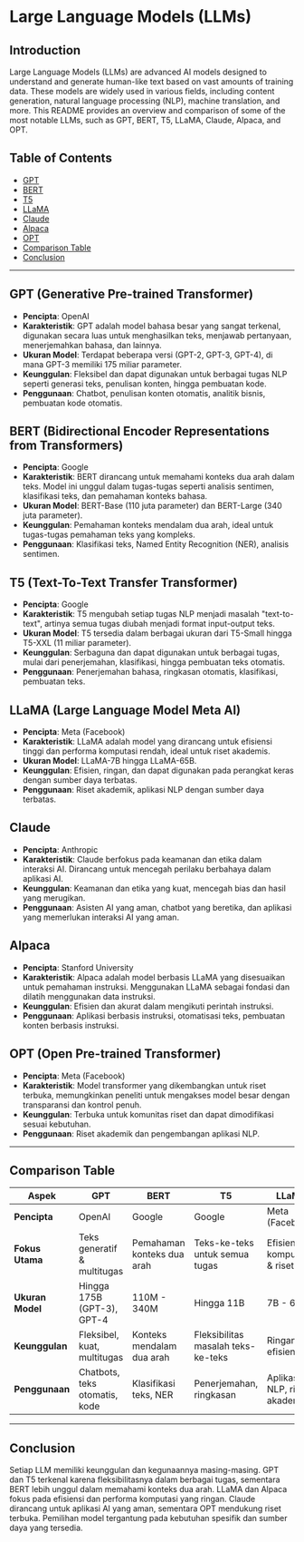 
# Large Language Models (LLMs)

## Introduction
Large Language Models (LLMs) are advanced AI models designed to understand and generate human-like text based on vast amounts of training data. These models are widely used in various fields, including content generation, natural language processing (NLP), machine translation, and more. This README provides an overview and comparison of some of the most notable LLMs, such as GPT, BERT, T5, LLaMA, Claude, Alpaca, and OPT.

## Table of Contents
- [GPT](#gpt)
- [BERT](#bert)
- [T5](#t5)
- [LLaMA](#llama)
- [Claude](#claude)
- [Alpaca](#alpaca)
- [OPT](#opt)
- [Comparison Table](#comparison-table)
- [Conclusion](#conclusion)

---

## GPT (Generative Pre-trained Transformer)
- **Pencipta**: OpenAI
- **Karakteristik**: GPT adalah model bahasa besar yang sangat terkenal, digunakan secara luas untuk menghasilkan teks, menjawab pertanyaan, menerjemahkan bahasa, dan lainnya.
- **Ukuran Model**: Terdapat beberapa versi (GPT-2, GPT-3, GPT-4), di mana GPT-3 memiliki 175 miliar parameter.
- **Keunggulan**: Fleksibel dan dapat digunakan untuk berbagai tugas NLP seperti generasi teks, penulisan konten, hingga pembuatan kode.
- **Penggunaan**: Chatbot, penulisan konten otomatis, analitik bisnis, pembuatan kode otomatis.

## BERT (Bidirectional Encoder Representations from Transformers)
- **Pencipta**: Google
- **Karakteristik**: BERT dirancang untuk memahami konteks dua arah dalam teks. Model ini unggul dalam tugas-tugas seperti analisis sentimen, klasifikasi teks, dan pemahaman konteks bahasa.
- **Ukuran Model**: BERT-Base (110 juta parameter) dan BERT-Large (340 juta parameter).
- **Keunggulan**: Pemahaman konteks mendalam dua arah, ideal untuk tugas-tugas pemahaman teks yang kompleks.
- **Penggunaan**: Klasifikasi teks, Named Entity Recognition (NER), analisis sentimen.

## T5 (Text-To-Text Transfer Transformer)
- **Pencipta**: Google
- **Karakteristik**: T5 mengubah setiap tugas NLP menjadi masalah "text-to-text", artinya semua tugas diubah menjadi format input-output teks.
- **Ukuran Model**: T5 tersedia dalam berbagai ukuran dari T5-Small hingga T5-XXL (11 miliar parameter).
- **Keunggulan**: Serbaguna dan dapat digunakan untuk berbagai tugas, mulai dari penerjemahan, klasifikasi, hingga pembuatan teks otomatis.
- **Penggunaan**: Penerjemahan bahasa, ringkasan otomatis, klasifikasi, pembuatan teks.

## LLaMA (Large Language Model Meta AI)
- **Pencipta**: Meta (Facebook)
- **Karakteristik**: LLaMA adalah model yang dirancang untuk efisiensi tinggi dan performa komputasi rendah, ideal untuk riset akademis.
- **Ukuran Model**: LLaMA-7B hingga LLaMA-65B.
- **Keunggulan**: Efisien, ringan, dan dapat digunakan pada perangkat keras dengan sumber daya terbatas.
- **Penggunaan**: Riset akademik, aplikasi NLP dengan sumber daya terbatas.

## Claude
- **Pencipta**: Anthropic
- **Karakteristik**: Claude berfokus pada keamanan dan etika dalam interaksi AI. Dirancang untuk mencegah perilaku berbahaya dalam aplikasi AI.
- **Keunggulan**: Keamanan dan etika yang kuat, mencegah bias dan hasil yang merugikan.
- **Penggunaan**: Asisten AI yang aman, chatbot yang beretika, dan aplikasi yang memerlukan interaksi AI yang aman.

## Alpaca
- **Pencipta**: Stanford University
- **Karakteristik**: Alpaca adalah model berbasis LLaMA yang disesuaikan untuk pemahaman instruksi. Menggunakan LLaMA sebagai fondasi dan dilatih menggunakan data instruksi.
- **Keunggulan**: Efisien dan akurat dalam mengikuti perintah instruksi.
- **Penggunaan**: Aplikasi berbasis instruksi, otomatisasi teks, pembuatan konten berbasis instruksi.

## OPT (Open Pre-trained Transformer)
- **Pencipta**: Meta (Facebook)
- **Karakteristik**: Model transformer yang dikembangkan untuk riset terbuka, memungkinkan peneliti untuk mengakses model besar dengan transparansi dan kontrol penuh.
- **Keunggulan**: Terbuka untuk komunitas riset dan dapat dimodifikasi sesuai kebutuhan.
- **Penggunaan**: Riset akademik dan pengembangan aplikasi NLP.

---

## Comparison Table

| **Aspek**          | **GPT**                          | **BERT**                   | **T5**                         | **LLaMA**                       | **Claude**                  | **Alpaca**                    | **OPT**                         |
|--------------------|----------------------------------|----------------------------|--------------------------------|----------------------------------|-----------------------------|--------------------------------|----------------------------------|
| **Pencipta**        | OpenAI                          | Google                     | Google                         | Meta (Facebook)                 | Anthropic                   | Stanford University            | Meta (Facebook)                 |
| **Fokus Utama**     | Teks generatif & multitugas      | Pemahaman konteks dua arah  | Teks-ke-teks untuk semua tugas | Efisiensi komputasi & riset     | Keamanan & Etika             | Model instruksi ringan         | Riset terbuka                   |
| **Ukuran Model**    | Hingga 175B (GPT-3), GPT-4       | 110M - 340M                | Hingga 11B                     | 7B - 65B                        | Model untuk keamanan         | LLaMA yang disesuaikan         | Tersedia dalam beberapa ukuran   |
| **Keunggulan**      | Fleksibel, kuat, multitugas      | Konteks mendalam dua arah   | Fleksibilitas masalah teks-ke-teks | Ringan & efisien                | Keamanan & interaksi AI      | Memahami & mengikuti instruksi | Terbuka untuk penelitian        |
| **Penggunaan**      | Chatbots, teks otomatis, kode    | Klasifikasi teks, NER       | Penerjemahan, ringkasan         | Aplikasi NLP, riset akademik     | Asisten AI yang aman         | Otomatisasi tugas berbasis teks | Riset akademik, aplikasi NLP    |

---

## Conclusion
Setiap LLM memiliki keunggulan dan kegunaannya masing-masing. GPT dan T5 terkenal karena fleksibilitasnya dalam berbagai tugas, sementara BERT lebih unggul dalam memahami konteks dua arah. LLaMA dan Alpaca fokus pada efisiensi dan performa komputasi yang ringan. Claude dirancang untuk aplikasi AI yang aman, sementara OPT mendukung riset terbuka. Pemilihan model tergantung pada kebutuhan spesifik dan sumber daya yang tersedia.
